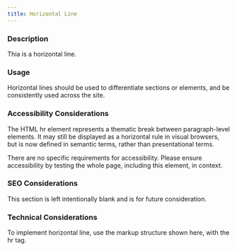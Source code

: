 ```yaml
---
title: Horizontal Line
---
```


### Description
Thia is a horizontal line.

### Usage
Horizontal lines should be used to differentiate sections or elements, and be consistently used across the site.

### Accessibility Considerations
The HTML hr element represents a thematic break between paragraph-level elements. It may still be displayed as a horizontal rule in visual browsers, but is now defined in semantic terms, rather than presentational terms.

There are no specific requirements for accessibility. Please ensure accessibility by testing the whole page, including this element, in context.

### SEO Considerations
This section is left intentionally blank and is for future consideration.

### Technical Considerations
To implement horizontal line, use the markup structure shown here, with the hr tag.
